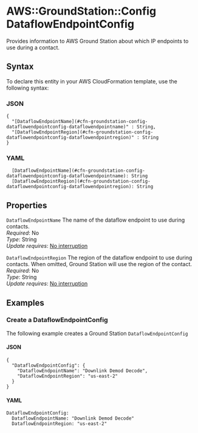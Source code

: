 # AWS::GroundStation::Config DataflowEndpointConfig<a name="aws-properties-groundstation-config-dataflowendpointconfig"></a>

Provides information to AWS Ground Station about which IP endpoints to use during a contact\.

## Syntax<a name="aws-properties-groundstation-config-dataflowendpointconfig-syntax"></a>

To declare this entity in your AWS CloudFormation template, use the following syntax:

### JSON<a name="aws-properties-groundstation-config-dataflowendpointconfig-syntax.json"></a>

```
{
  "[DataflowEndpointName](#cfn-groundstation-config-dataflowendpointconfig-dataflowendpointname)" : String,
  "[DataflowEndpointRegion](#cfn-groundstation-config-dataflowendpointconfig-dataflowendpointregion)" : String
}
```

### YAML<a name="aws-properties-groundstation-config-dataflowendpointconfig-syntax.yaml"></a>

```
  [DataflowEndpointName](#cfn-groundstation-config-dataflowendpointconfig-dataflowendpointname): String
  [DataflowEndpointRegion](#cfn-groundstation-config-dataflowendpointconfig-dataflowendpointregion): String
```

## Properties<a name="aws-properties-groundstation-config-dataflowendpointconfig-properties"></a>

`DataflowEndpointName` <a name="cfn-groundstation-config-dataflowendpointconfig-dataflowendpointname"></a>
The name of the dataflow endpoint to use during contacts\.  
_Required_: No  
_Type_: String  
_Update requires_: [No interruption](https://docs.aws.amazon.com/AWSCloudFormation/latest/UserGuide/using-cfn-updating-stacks-update-behaviors.html#update-no-interrupt)

`DataflowEndpointRegion` <a name="cfn-groundstation-config-dataflowendpointconfig-dataflowendpointregion"></a>
The region of the dataflow endpoint to use during contacts\. When omitted, Ground Station will use the region of the contact\.  
_Required_: No  
_Type_: String  
_Update requires_: [No interruption](https://docs.aws.amazon.com/AWSCloudFormation/latest/UserGuide/using-cfn-updating-stacks-update-behaviors.html#update-no-interrupt)

## Examples<a name="aws-properties-groundstation-config-dataflowendpointconfig--examples"></a>

### Create a DataflowEndpointConfig<a name="aws-properties-groundstation-config-dataflowendpointconfig--examples--Create_a_DataflowEndpointConfig"></a>

The following example creates a Ground Station `DataflowEndpointConfig`

#### JSON<a name="aws-properties-groundstation-config-dataflowendpointconfig--examples--Create_a_DataflowEndpointConfig--json"></a>

```
{
  "DataflowEndpointConfig": {
    "DataflowEndpointName": "Downlink Demod Decode",
    "DataflowEndpointRegion": "us-east-2"
  }
}
```

#### YAML<a name="aws-properties-groundstation-config-dataflowendpointconfig--examples--Create_a_DataflowEndpointConfig--yaml"></a>

```
DataflowEndpointConfig:
  DataflowEndpointName: "Downlink Demod Decode"
  DataflowEndpointRegion: "us-east-2"
```
